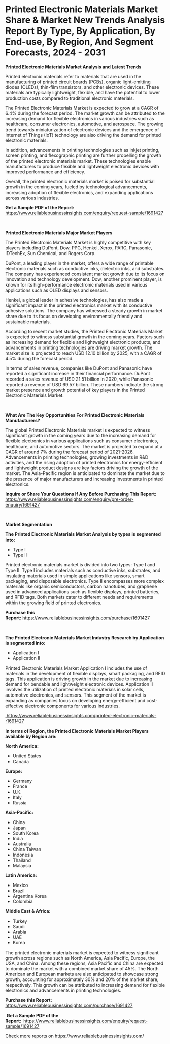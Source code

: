 <p><h1>Printed Electronic Materials Market Share & Market New Trends Analysis Report By Type, By Application, By End-use, By Region, And Segment Forecasts, 2024 - 2031</h1></p><p><strong>Printed Electronic Materials Market Analysis and Latest Trends</strong></p>
<p><p>Printed electronic materials refer to materials that are used in the manufacturing of printed circuit boards (PCBs), organic light-emitting diodes (OLEDs), thin-film transistors, and other electronic devices. These materials are typically lightweight, flexible, and have the potential to lower production costs compared to traditional electronic materials.</p><p>The Printed Electronic Materials Market is expected to grow at a CAGR of 6.4% during the forecast period. The market growth can be attributed to the increasing demand for flexible electronics in various industries such as healthcare, consumer electronics, automotive, and aerospace. The growing trend towards miniaturization of electronic devices and the emergence of Internet of Things (IoT) technology are also driving the demand for printed electronic materials.</p><p>In addition, advancements in printing technologies such as inkjet printing, screen printing, and flexographic printing are further propelling the growth of the printed electronic materials market. These technologies enable manufacturers to produce flexible and lightweight electronic devices with improved performance and efficiency.</p><p>Overall, the printed electronic materials market is poised for substantial growth in the coming years, fueled by technological advancements, increasing adoption of flexible electronics, and expanding applications across various industries.</p></p>
<p><strong>Get a Sample PDF of the Report:&nbsp;</strong> <a href="https://www.reliablebusinessinsights.com/enquiry/request-sample/1691427">https://www.reliablebusinessinsights.com/enquiry/request-sample/1691427</a></p>
<p>&nbsp;</p>
<p><strong>Printed Electronic Materials Major Market Players</strong></p>
<p><p>The Printed Electronic Materials Market is highly competitive with key players including DuPont, Dow, PPG, Henkel, Xerox, PARC, Panasonic, IDTechEx, Sun Chemical, and Rogers Corp. </p><p>DuPont, a leading player in the market, offers a wide range of printable electronic materials such as conductive inks, dielectric inks, and substrates. The company has experienced consistent market growth due to its focus on innovation and technology development. Dow, another prominent player, is known for its high-performance electronic materials used in various applications such as OLED displays and sensors.</p><p>Henkel, a global leader in adhesive technologies, has also made a significant impact in the printed electronics market with its conductive adhesive solutions. The company has witnessed a steady growth in market share due to its focus on developing environmentally friendly and sustainable materials.</p><p>According to recent market studies, the Printed Electronic Materials Market is expected to witness substantial growth in the coming years. Factors such as increasing demand for flexible and lightweight electronic products, and advancements in printing technologies are driving market growth. The market size is projected to reach USD 12.10 billion by 2025, with a CAGR of 4.5% during the forecast period.</p><p>In terms of sales revenue, companies like DuPont and Panasonic have reported a significant increase in their financial performance. DuPont recorded a sales revenue of USD 21.51 billion in 2020, while Panasonic reported a revenue of USD 69.57 billion. These numbers indicate the strong market presence and growth potential of key players in the Printed Electronic Materials Market.</p></p>
<p>&nbsp;</p>
<p><strong>What Are The Key Opportunities For Printed Electronic Materials Manufacturers?</strong></p>
<p><p>The global Printed Electronic Materials market is expected to witness significant growth in the coming years due to the increasing demand for flexible electronics in various applications such as consumer electronics, healthcare, and automotive sectors. The market is projected to expand at a CAGR of around 7% during the forecast period of 2021-2026. Advancements in printing technologies, growing investments in R&D activities, and the rising adoption of printed electronics for energy-efficient and lightweight product designs are key factors driving the growth of the market. The Asia-Pacific region is anticipated to dominate the market due to the presence of major manufacturers and increasing investments in printed electronics.</p></p>
<p><strong>Inquire or Share Your Questions If Any Before Purchasing This Report:</strong> <a href="https://www.reliablebusinessinsights.com/enquiry/pre-order-enquiry/1691427">https://www.reliablebusinessinsights.com/enquiry/pre-order-enquiry/1691427</a></p>
<p>&nbsp;</p>
<p><strong>Market Segmentation</strong></p>
<p><strong>The Printed Electronic Materials Market Analysis by types is segmented into:</strong></p>
<p><ul><li>Type I</li><li>Type II</li></ul></p>
<p><p>Printed electronic materials market is divided into two types: Type I and Type II. Type I includes materials such as conductive inks, substrates, and insulating materials used in simple applications like sensors, smart packaging, and disposable electronics. Type II encompasses more complex materials like organic semiconductors, carbon nanotubes, and graphene used in advanced applications such as flexible displays, printed batteries, and RFID tags. Both markets cater to different needs and requirements within the growing field of printed electronics.</p></p>
<p><strong>Purchase this Report:&nbsp;</strong><a href="https://www.reliablebusinessinsights.com/purchase/1691427">https://www.reliablebusinessinsights.com/purchase/1691427</a></p>
<p>&nbsp;</p>
<p><strong>The Printed Electronic Materials Market Industry Research by Application is segmented into:</strong></p>
<p><ul><li>Application I</li><li>Application II</li></ul></p>
<p><p>Printed Electronic Materials Market Application I includes the use of materials in the development of flexible displays, smart packaging, and RFID tags. This application is driving growth in the market due to increasing demand for bendable and lightweight electronic devices. Application II involves the utilization of printed electronic materials in solar cells, automotive electronics, and sensors. This segment of the market is expanding as companies focus on developing energy-efficient and cost-effective electronic components for various industries.</p></p>
<p><a href="https://www.reliablebusinessinsights.com/printed-electronic-materials-r1691427">&nbsp;https://www.reliablebusinessinsights.com/printed-electronic-materials-r1691427</a></p>
<p><strong>In terms of Region, the Printed Electronic Materials Market Players available by Region are:</strong></p>
<p>
    <p> <strong> North America: </strong>
        <ul>
            <li>United States</li>
            <li>Canada</li>
        </ul>
        </p> 
    <p> <strong> Europe: </strong>
        <ul>
            <li>Germany</li>
            <li>France</li>
            <li>U.K.</li>
            <li>Italy</li>
            <li>Russia</li>
        </ul>
        </p> 
    <p> <strong> Asia-Pacific: </strong>
        <ul>
            <li>China</li>
            <li>Japan</li>
            <li>South Korea</li>
            <li>India</li>
            <li>Australia</li>
            <li>China Taiwan</li>
            <li>Indonesia</li>
            <li>Thailand</li>
            <li>Malaysia</li>
        </ul>
        </p> 
    <p> <strong> Latin America: </strong>
        <ul>
            <li>Mexico</li>
            <li>Brazil</li>
            <li>Argentina Korea</li>
            <li>Colombia</li>
        </ul>
        </p> 
    <p> <strong> Middle East & Africa: </strong>
        <ul>
            <li>Turkey</li>
            <li>Saudi</li>
            <li>Arabia</li>
            <li>UAE</li>
            <li>Korea</li>
        </ul>
    </p>
    </p>
<p><p>The printed electronic materials market is expected to witness significant growth across regions such as North America, Asia Pacific, Europe, the USA, and China. Among these regions, Asia Pacific and China are expected to dominate the market with a combined market share of 45%. The North American and European markets are also anticipated to showcase strong growth, accounting for approximately 30% and 20% of the market share, respectively. This growth can be attributed to increasing demand for flexible electronics and advancements in printing technologies.</p></p>
<p><strong>Purchase this Report: </strong><a href="https://www.reliablebusinessinsights.com/purchase/1691427">https://www.reliablebusinessinsights.com/purchase/1691427</a></p>
<p>&nbsp;<strong>Get a Sample PDF of the Report:&nbsp;&nbsp;</strong><a href="https://www.reliablebusinessinsights.com/enquiry/request-sample/1691427">https://www.reliablebusinessinsights.com/enquiry/request-sample/1691427</a></p>
<p><strong></strong></p>
<p>Check more reports on https://www.reliablebusinessinsights.com/</p>